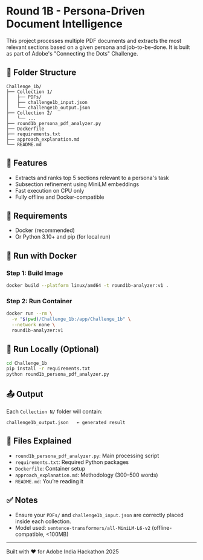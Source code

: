 # Round 1B - Persona-Driven Document Intelligence

This project processes multiple PDF documents and extracts the most relevant sections based on a given persona and job-to-be-done. It is built as part of Adobe's "Connecting the Dots" Challenge.

## 📂 Folder Structure

```
Challenge_1b/
├── Collection 1/
│   ├── PDFs/
│   ├── challenge1b_input.json
│   └── challenge1b_output.json
├── Collection 2/
│   └── ...
├── round1b_persona_pdf_analyzer.py
├── Dockerfile
├── requirements.txt
├── approach_explanation.md
└── README.md
```

## 🚀 Features

* Extracts and ranks top 5 sections relevant to a persona's task
* Subsection refinement using MiniLM embeddings
* Fast execution on CPU only
* Fully offline and Docker-compatible

## 🔧 Requirements

* Docker (recommended)
* Or Python 3.10+ and pip (for local run)

## 🐳 Run with Docker

### Step 1: Build Image

```bash
docker build --platform linux/amd64 -t round1b-analyzer:v1 .
```

### Step 2: Run Container

```bash
docker run --rm \
  -v "$(pwd)/Challenge_1b:/app/Challenge_1b" \
  --network none \
  round1b-analyzer:v1
```

## 🧪 Run Locally (Optional)

```bash
cd Challenge_1b
pip install -r requirements.txt
python round1b_persona_pdf_analyzer.py
```

## 📤 Output

Each `Collection N/` folder will contain:

```
challenge1b_output.json   ← generated result
```

## 📄 Files Explained

* `round1b_persona_pdf_analyzer.py`: Main processing script
* `requirements.txt`: Required Python packages
* `Dockerfile`: Container setup
* `approach_explanation.md`: Methodology (300–500 words)
* `README.md`: You’re reading it

## ✅ Notes

* Ensure your `PDFs/` and `challenge1b_input.json` are correctly placed inside each collection.
* Model used: `sentence-transformers/all-MiniLM-L6-v2` (offline-compatible, <100MB)

---

Built with ❤️ for Adobe India Hackathon 2025
